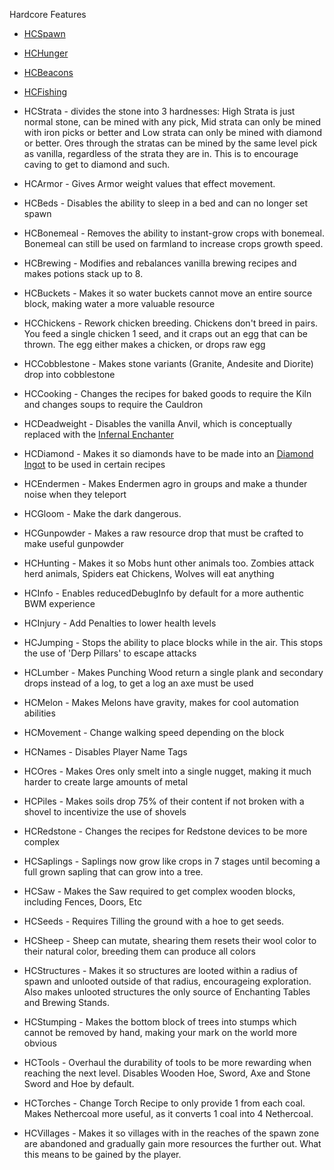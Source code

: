 Hardcore Features

* [HCSpawn](spawn.md)

* [HCHunger](hunger.md)

* [HCBeacons](beacons.md)

* [HCFishing](fishing.md)

* HCStrata - divides the stone into 3 hardnesses: High Strata is just normal stone, can be mined with any pick, Mid strata can only be mined with iron picks or better and Low strata can only be mined with diamond or better. Ores through the stratas can be mined by the same level pick as vanilla, regardless of the strata they are in. This is to encourage caving to get to diamond and such.

* HCArmor - Gives Armor weight values that effect movement.

* HCBeds - Disables the ability to sleep in a bed and can no longer set spawn

* HCBonemeal - Removes the ability to instant-grow crops with bonemeal. Bonemeal can still be used on farmland to increase crops growth speed.

* HCBrewing - Modifies and rebalances vanilla brewing recipes and makes potions stack up to 8.

* HCBuckets - Makes it so water buckets cannot move an entire source block, making water a more valuable resource

* HCChickens - Rework chicken breeding. Chickens don't breed in pairs. You feed a single chicken 1 seed, and it craps out an egg that can be thrown. The egg either makes a chicken, or drops raw egg

* HCCobblestone - Makes stone variants (Granite, Andesite and Diorite) drop into cobblestone

* HCCooking - Changes the recipes for baked goods to require the Kiln and changes soups to require the Cauldron

* HCDeadweight - Disables the vanilla Anvil, which is conceptually replaced with the [Infernal Enchanter](../blocks/infernal_enchanter.md)

* HCDiamond - Makes it so diamonds have to be made into an [Diamond Ingot](../items/diamond_ingot.md) to be used in certain recipes

* HCEndermen - Makes Endermen agro in groups and make a thunder noise when they teleport

* HCGloom - Make the dark dangerous.

* HCGunpowder - Makes a raw resource drop that must be crafted to make useful gunpowder

* HCHunting - Makes it so Mobs hunt other animals too. Zombies attack herd animals, Spiders eat Chickens, Wolves will eat anything

* HCInfo - Enables reducedDebugInfo by default for a more authentic BWM experience

* HCInjury  - Add Penalties to lower health levels

* HCJumping - Stops the ability to place blocks while in the air. This stops the use of 'Derp Pillars' to escape attacks

* HCLumber - Makes Punching Wood return a single plank and secondary drops instead of a log, to get a log an axe must be used

* HCMelon - Makes Melons have gravity, makes for cool automation abilities

* HCMovement - Change walking speed depending on the block

* HCNames - Disables Player Name Tags

* HCOres - Makes Ores only smelt into a single nugget, making it much harder to create large amounts of metal

* HCPiles - Makes soils drop 75% of their content if not broken with a shovel to incentivize the use of shovels

* HCRedstone - Changes the recipes for Redstone devices to be more complex

* HCSaplings - Saplings now grow like crops in 7 stages until becoming a full grown sapling that can grow into a tree.

* HCSaw - Makes the Saw required to get complex wooden blocks, including Fences, Doors, Etc

* HCSeeds - Requires Tilling the ground with a hoe to get seeds.

* HCSheep - Sheep can mutate, shearing them resets their wool color to their natural color, breeding them can produce all colors

* HCStructures - Makes it so structures are looted within a radius of spawn and unlooted outside of that radius, encourageing exploration. Also makes unlooted structures the only source of Enchanting Tables and Brewing Stands.

* HCStumping - Makes the bottom block of trees into stumps which cannot be removed by hand, making your mark on the world more obvious

* HCTools - Overhaul the durability of tools to be more rewarding when reaching the next level. Disables Wooden Hoe, Sword, Axe and Stone Sword and Hoe by default.

* HCTorches - Change Torch Recipe to only provide 1 from each coal. Makes Nethercoal more useful, as it converts 1 coal into 4 Nethercoal.

* HCVillages - Makes it so villages with in the reaches of the spawn zone are abandoned and gradually gain more resources the further out. What this means to be gained by the player.